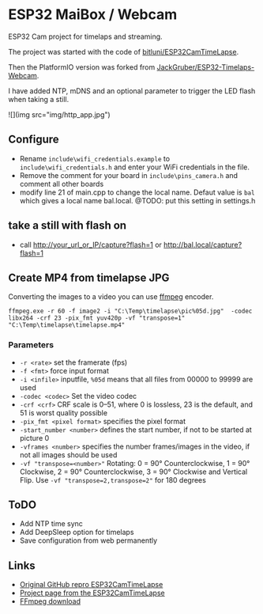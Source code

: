 # ESP32 MaiBox / Webcam

ESP32 Cam project for timelaps and streaming.

The project was started with the code of [bitluni/ESP32CamTimeLapse](https://github.com/bitluni/ESP32CamTimeLapse).

Then the PlatformIO version was forked from [JackGruber/ESP32-Timelaps-Webcam](https://github.com/JackGruber/ESP32-Timelaps-Webcam).

I have added NTP, mDNS and an optional parameter to trigger the LED flash when taking a still.

![](img src="img/http_app.jpg")

## Configure

* Rename `include\wifi_credentials.example` to `include\wifi_credentials.h` and enter your WiFi credentials in the file.
* Remove the comment for your board in `include\pins_camera.h` and comment all other boards
* modify line 21 of main.cpp to change the local name. Defaut value is `bal` which gives a local name bal.local. @TODO: put this setting in settings.h


## take a still with flash on

* call <http://your_url_or_IP/capture?flash=1> or <http://bal.local/capture?flash=1>

## Create MP4 from timelapse JPG

Converting the images to a video you can use [ffmpeg](https://www.ffmpeg.org/download.html) encoder.
```
ffmpeg.exe -r 60 -f image2 -i "C:\Temp\timelapse\pic%05d.jpg"  -codec libx264 -crf 23 -pix_fmt yuv420p -vf "transpose=1" "C:\Temp\timelapse\timelapse.mp4"
```

### Parameters 
* `-r <rate>` set the framerate (fps)
* `-f <fmt>` force input format
* `-i <infile>` inputfile, `%05d` means that all files from 00000 to 99999 are used
* `-codec <codec>` Set the video codec
* `-crf <crf>` CRF scale is 0–51, where 0 is lossless, 23 is the default, and 51 is worst quality possible
* `-pix_fmt <pixel format>` specifies the pixel format
* `-start_number <number>` defines the start number, if not to be started at picture 0
* `-vframes <number>` specifies the number frames/images in the video, if not all images should be used
* `-vf "transpose=<number>"` Rotating: 0 = 90° Counterclockwise, 1 = 90° Clockwise, 2 = 90° Counterclockwise, 3 = 90° Clockwise and Vertical Flip. Use `-vf "transpose=2,transpose=2"` for 180 degrees

## ToDO
* Add NTP time sync
* Add DeepSleep option for timelaps
* Save configuration from web permanently

## Links
* [Original GitHub repro ESP32CamTimeLapse](https://github.com/bitluni/ESP32CamTimeLapse)
* [Project page from the ESP32CamTimeLapse](https://bitluni.net/esp32camtimelapse)
* [FFmpeg download](https://www.ffmpeg.org/download.html)
